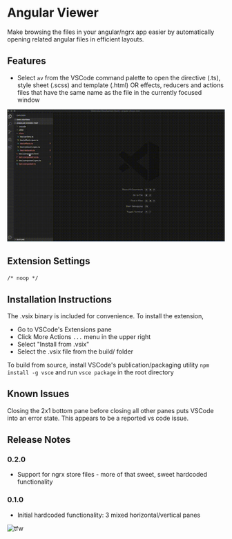 # Angular Viewer

Make browsing the files in your angular/ngrx app easier by automatically opening related angular files in efficient layouts.

## Features

 - Select `av` from the VSCode command palette to open the directive (.ts), style sheet (.scss) and template (.html) OR effects, reducers and actions files that have the same name as the file in the currently focused window

 ![Demo](assets/0.2.0-demo.gif)

## Extension Settings

`/* noop */`

## Installation Instructions

The .vsix binary is included for convenience. To install the extension, 
 - Go to VSCode's Extensions pane
 - Click More Actions `...` menu in the upper right
 - Select "Install from .vsix"
 - Select the .vsix file from the build/ folder

To build from source, install VSCode's publication/packaging utility `npm install -g vsce` and run `vsce package` in the root directory

## Known Issues

Closing the 2x1 bottom pane before closing all other panes puts VSCode into an error state. This appears to be a reported vs code issue.

## Release Notes

### 0.2.0
  - Support for ngrx store files - more of that sweet, sweet hardcoded functionality

 ### 0.1.0
  - Initial hardcoded functionality: 3 mixed horizontal/vertical panes




  ![tfw](assets/tfw-you-discover-this-extension.gif)
